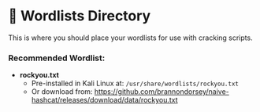 # 🔐 Wordlists Directory

This is where you should place your wordlists for use with cracking scripts.

### Recommended Wordlist:
- **rockyou.txt**
  - Pre-installed in Kali Linux at: `/usr/share/wordlists/rockyou.txt`
  - Or download from:
    https://github.com/brannondorsey/naive-hashcat/releases/download/data/rockyou.txt
